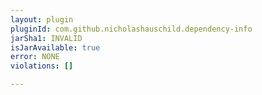 ```yaml
---
layout: plugin
pluginId: com.github.nicholashauschild.dependency-info
jarSha1: INVALID
isJarAvailable: true
error: NONE
violations: []

---
```

